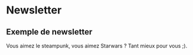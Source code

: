 # Newsletter

## Exemple de newsletter
Vous aimez le steampunk, vous aimez Starwars ?
Tant mieux pour vous ;).